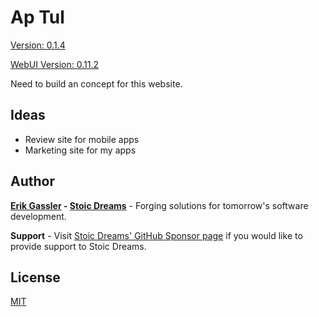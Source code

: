 # Ap Tul

[Version: 0.1.4](https://github.com/StoicDreams/ApTul)

[WebUI Version: 0.11.2](https://github.com/StoicDreams/WebUI)

Need to build an concept for this website.

## Ideas

* Review site for mobile apps
* Marketing site for my apps

## Author

**[Erik Gassler](https://www.erikgassler.com) - [Stoic Dreams](https://www.stoicdreams.com)** - Forging solutions for tomorrow's software development.

**Support** - Visit [Stoic Dreams' GitHub Sponsor page](https://github.com/sponsors/StoicDreams) if you would like to provide support to Stoic Dreams.

## License

[MIT](LICENSE)
